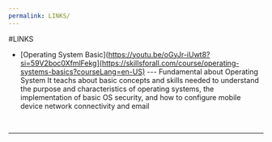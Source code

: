 ```yaml
---
permalink: LINKS/
---
```

#LINKS

* [Operating System Basic](https://youtu.be/oGyJr-iUwt8?si=59V2boc0XfmlFekg](https://skillsforall.com/course/operating-systems-basics?courseLang=en-US) --- 
Fundamental about Operating System
It teachs about basic concepts and skills needed to understand the purpose and characteristics of operating systems, the implementation of basic OS security, and how to configure mobile device network connectivity and email
<br>
<hr>
